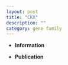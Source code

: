 ```yaml
---
layout: post
title: "CKX"
description: ""
category: gene family
---
```


* **Information**  

* **Publication**  



